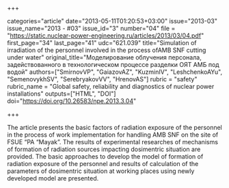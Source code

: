 +++

categories="article"
date="2013-05-11T01:20:53+03:00"
issue="2013-03"
issue_name="2013 - #03"
issue_id="3"
number="04"
file = "https://static.nuclear-power-engineering.ru/articles/2013/03/04.pdf"
first_page="34"
last_page="41"
udc="621.039"
title="Simulation of irradiation of the personnel involved in the process ofAMB SNF cutting under water"
original_title="Моделирование облучения персонала, задействованного в технологическом процессе разделки ОЯТ АМБ под водой"
authors=["SmirnovVP", "GaiazovAZ", "KuzminIV", "LeshchenkoAYu", "SemenovykhSV", "SerebryakovVV", "HrenovAS"]
rubric = "safety"
rubric_name = "Global safety, reliability and diagnostics of nuclear power installations"
outputs=["HTML", "DOI"]
doi="https://doi.org/10.26583/npe.2013.3.04"

+++

The article presents the basic factors of radiation exposure of the personnel in the process of work implementation for handling AMB SNF on the site of FSUE “PA “Mayak”. The results of experimental researches of mechanisms of formation of radiation sources impacting dosimentric situation are provided. The basic approaches to develop the model of formation of radiation exposure of the personnel and results of calculation of the parameters of dosimentric situation at working places using newly developed model are presented.